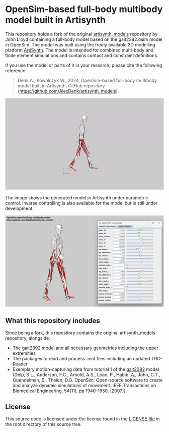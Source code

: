 # OpenSim-based full-body multibody model built in Artisynth
This repository holds a fork of the original [artisynth_models](https://github.com/artisynth/artisynth_models) repository by John Lloyd containing a full-body model based on the gait2392.osim model in OpenSim. The model was built using the freely available 3D modelling platform [ArtiSynth](https://www.artisynth.org/Main/HomePage). The model is intended for combined multi-body and finite element simulations and contains contact and constraint definitions.

If you use the model or parts of it in your research, please cite the following reference:
> Denk A., Kowalczyk W., 2024, OpenSim-based full-body multibody model built in Artisynth, GitHub repository (https://github.com/AlexDenk/artisynth_models).

![General model overview](Gait2392_Demo.gif)

The image shows the generated model in Artisynth under parametric control. Inverse controlling is also available for the model but is still under development.

![Inverse Simulation overview](Gait2392_Demo.png)

## What this repository includes
Since being a fork, this repository contains the original artisynth_models repository, alongside:
* The [gait2392 model](src/artisynth/models/diss) and all necessary geometries including the upper extremities
* The packages to read and process .mot files including an updated TRC-Reader
* Exemplary motion-capturing data from tutorial 1 of the [gait2392](https://simtk.org/frs/?group_id=91) model (Delp, S.L., Anderson, F.C., Arnold, A.S., Loan, P., Habib, A., John, C.T., Guendelman, E., Thelen, D.G. OpenSim: Open-source software to create and analyze dynamic simulations of movement. IEEE Transactions on Biomedical Engineering, 54(11), pp 1940-1950. (2007)).

## License
This source code is licensed under the license found in the [LICENSE file](LICENSE) in the root directory of this source tree.
